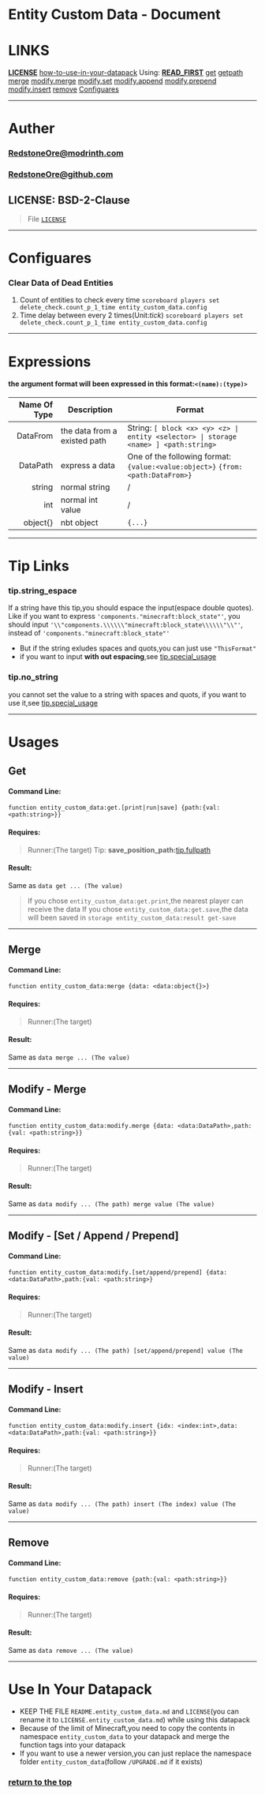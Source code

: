 # Entity Custom Data - Document
# LINKS
**[LICENSE](#license-bsd-2-clause)**
[how-to-use-in-your-datapack](#use-in-your-datapack)
Using: **[READ_FIRST](#expressions)** [get](#get) [getpath](#getpath) [merge](#merge) [modify.merge](#modify---merge) [modify.set](#modify---set--append--prepend) [modify.append](#modify---set--append--prepend) [modify.prepend](#modify---set--append--prepend) [modify.insert](#modify---insert) [remove](#remove)
[Configuares](#configuares)

------------------------------------------------------------------------


# Auther
### [RedstoneOre@modrinth.com](https://modrinth.com/user/RedstoneOre)
### [RedstoneOre@github.com](https://github.com/RedstoneOre)
## LICENSE: BSD-2-Clause
> File [`LICENSE`](LICENSE)

------------------------------------------------------------------------


# Configuares

### Clear Data of Dead Entities
1. Count of entities to check every time `scoreboard players set delete_check.count_p_1_time entity_custom_data.config`
2. Time delay between every 2 times(Unit:*tick*) `scoreboard players set delete_check.count_p_1_time entity_custom_data.config`
------------------------------------------------------------------------


# Expressions
#### the argument format will been expressed in this format:`<(name):(type)>`
| Name Of Type  | Description                  | Format                                                                               |
|--------------:|------------------------------|--------------------------------------------------------------------------------------|
| DataFrom      | the data from a existed path | String: `[ block <x> <y> <z> \| entity <selector> \| storage <name> ] <path:string>` |
| DataPath      | express a data               | One of the following format: `{value:<value:object>}` `{from:<path:DataFrom>}`       |
| string        | normal string                | /                                                                                    |
| int           | normal int value             | /                                                                                    |
| object{}      | nbt object                   | `{...}`                                                                              |

------------------------------------------------------------------------


# Tip Links

### tip.string_espace
If a string have this tip,you should espace the input(espace double quotes).
Like if you want to express `'components."minecraft:block_state"'`,
you should input `'\\"components.\\\\\\"minecraft:block_state\\\\\\"\\"'`,
instead of `'components."minecraft:block_state"'`
* But if the string exludes spaces and quots,you can just use `"ThisFormat"`
* if you want to input **with out espacing**,see [tip.special_usage](#tipspecial_usage)

### tip.no_string
you cannot set the value to a string with spaces and quots,
if you want to use it,see [tip.special_usage](#tipspecial_usage)

------------------------------------------------------------------------


# Usages
## Get
#### Command Line:
```mcfunction
function entity_custom_data:get.[print|run|save] {path:{val: <path:string>}}
```
#### Requires:
> Runner:(The target)
> Tip: **save_position_path:**[tip.fullpath](#tipfullpath)
#### Result:
Same as `data get ... (The value)`
> If you chose `entity_custom_data:get.print`,the nearest player can receive the data
> If you chose `entity_custom_data:get.save`,the data will been saved in `storage entity_custom_data:result get-save`

------------------------------------------------------------------------
## Merge
#### Command Line:
```mcfunction
function entity_custom_data:merge {data: <data:object{}>}
```
#### Requires:
> Runner:(The target)
#### Result:
Same as `data merge ... (The value)`

------------------------------------------------------------------------
## Modify - Merge
#### Command Line:
```mcfunction
function entity_custom_data:modify.merge {data: <data:DataPath>,path:{val: <path:string>}}
```
#### Requires:
> Runner:(The target)
#### Result:
Same as `data modify ... (The path) merge value (The value)`

------------------------------------------------------------------------
## Modify - \[Set / Append / Prepend]
#### Command Line:
```mcfunction
function entity_custom_data:modify.[set/append/prepend] {data: <data:DataPath>,path:{val: <path:string>}
```
#### Requires:
> Runner:(The target)
#### Result:
Same as `data modify ... (The path) [set/append/prepend] value (The value)`

------------------------------------------------------------------------
## Modify - Insert
#### Command Line:
```mcfunction
function entity_custom_data:modify.insert {idx: <index:int>,data: <data:DataPath>,path:{val: <path:string>}}
```
#### Requires:
> Runner:(The target)
#### Result:
Same as `data modify ... (The path) insert (The index) value (The value)`

------------------------------------------------------------------------
## Remove
#### Command Line:
```mcfunction
function entity_custom_data:remove {path:{val: <path:string>}}
```
#### Requires:
> Runner:(The target)
#### Result:
Same as `data remove ... (The value)`

------------------------------------------------------------------------


# Use In Your Datapack
+ KEEP THE FILE `README.entity_custom_data.md` and `LICENSE`(you can rename it to `LICENSE.entity_custom_data.md`) while using this datapack
+ Because of the limit of Minecraft,you need to copy the contents in namespace `entity_custom_data` to your datapack and merge the function tags into your datapack
+ If you want to use a newer version,you can just replace the namespace folder `entity_custom_data`(follow `/UPGRADE.md` if it exists)


### [return to the top](#entity-custom-data---document)

